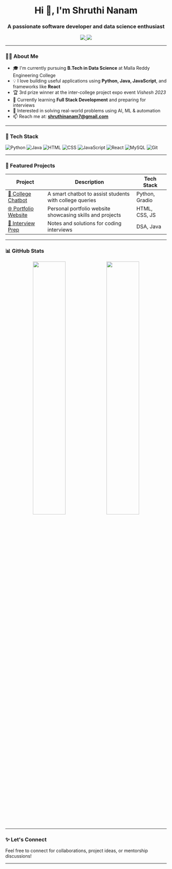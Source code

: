 <h1 align="center">Hi 👋, I'm Shruthi Nanam</h1>
<h3 align="center">A passionate software developer and data science enthusiast</h3>

<p align="center">
  <a href="https://www.linkedin.com/in/nanamshruthi" target="_blank">
    <img src="https://img.shields.io/badge/LinkedIn-blue?logo=linkedin&style=for-the-badge" />
  </a>
  <a href="mailto:shruthinanam7@gmail.com">
    <img src="https://img.shields.io/badge/Gmail-red?logo=gmail&style=for-the-badge" />
  </a>
</p>

---

### 👩‍💻 About Me

- 🎓 I'm currently pursuing **B.Tech in Data Science** at Malla Reddy Engineering College  
- 💡 I love building useful applications using **Python, Java, JavaScript**, and frameworks like **React**  
- 🏆 3rd prize winner at the inter-college project expo event *Vishesh 2023*  
- 🌱 Currently learning **Full Stack Development** and preparing for interviews  
- 🧠 Interested in solving real-world problems using AI, ML & automation  
- 📫 Reach me at: **shruthinanam7@gmail.com**

---

### 🚀 Tech Stack

![Python](https://img.shields.io/badge/-Python-black?logo=python&style=flat)
![Java](https://img.shields.io/badge/-Java-red?logo=java&style=flat)
![HTML](https://img.shields.io/badge/-HTML5-orange?logo=html5&style=flat)
![CSS](https://img.shields.io/badge/-CSS3-blue?logo=css3&style=flat)
![JavaScript](https://img.shields.io/badge/-JavaScript-yellow?logo=javascript&style=flat)
![React](https://img.shields.io/badge/-React-blue?logo=react&style=flat)
![MySQL](https://img.shields.io/badge/-MySQL-black?logo=mysql&style=flat)
![Git](https://img.shields.io/badge/-Git-critical?logo=git&style=flat)

---

### 📌 Featured Projects

| Project | Description | Tech Stack |
|--------|-------------|------------|
| [💬 College Chatbot](https://github.com/Nanamshruthi/college_chatbot) | A smart chatbot to assist students with college queries | Python, Gradio |
| [🌐 Portfolio Website](https://github.com/Nanamshruthi/portfolio) | Personal portfolio website showcasing skills and projects | HTML, CSS, JS |
| [🧠 Interview Prep](https://github.com/Nanamshruthi/interview_prep) | Notes and solutions for coding interviews | DSA, Java |

---

### 📊 GitHub Stats

<p align="center">
  <img src="https://github-readme-stats.vercel.app/api?username=Nanamshruthi&show_icons=true&theme=radical" width="45%" />
  <img src="https://github-readme-streak-stats.herokuapp.com/?user=Nanamshruthi&theme=radical" width="45%" />
</p>

---

### ✨ Let's Connect

Feel free to connect for collaborations, project ideas, or mentorship discussions!

---

